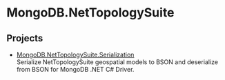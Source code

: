 # MongoDB.NetTopologySuite

## Projects
* [MongoDB.NetTopologySuite.Serialization](./src/MongoDB.NetTopologySuite.Serialization)  
Serialize NetTopologySuite geospatial models to BSON and deserialize from BSON for MongoDB .NET C# Driver.